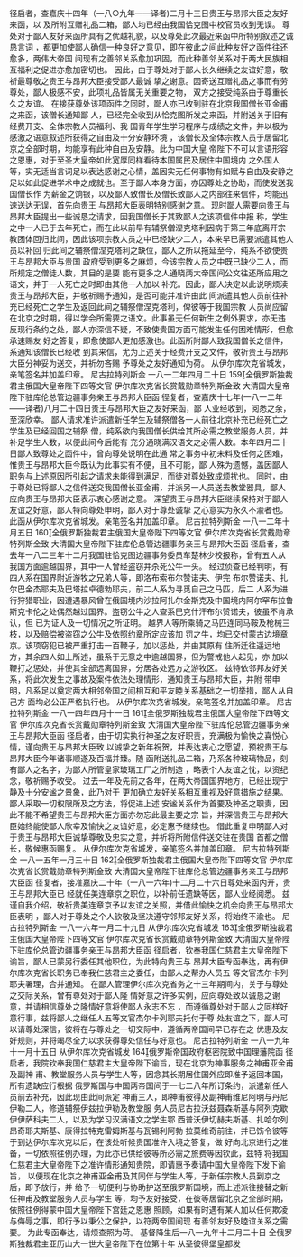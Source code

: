 <!-- { "loadSidebar": true } -->
径启者，查嘉庆十四年（一八○九年——译者)二月十三日贵王与昂邦大臣之友好来函，以
及所附互赠礼品二箱，鄙人均已经由我国恰克图中校官员收到无误。
尊处对于鄙人友好来函所具有之优越礼貌，以及尊处此次最近来函中所特别叙述之诚恳言词
，都更加使鄙人确信一种良好之意见，即在彼此之间此种友好之函件往还愈多，两伟大帝国
间现有之善邻关系愈加巩固，而此种善邻关系对于两大民族相互福利之促进亦愈加密切也。
因此，由于尊处对于鄙人长久继续之友谊好意，敬祈最尊敬之贵王与昂邦大臣接受鄙人最诚
挚之谢意。因寄送互赠礼品之事而有劳尊处，鄙人极感不安，此项礼品皆属无关重要之物，
双方之接受纯系由于尊重长久之友谊。
在接获尊处该项函件之同时，鄙人亦已收到驻在北京我国僧长亚金甫之来函，该僧长通知鄙
人，已经完全收到从恰克图所发之来函，并附送关于旧有经费开支、全体宗教人员福利、我
国青年学生学习程序与成绩之文件，并以极为感激之语意叙述所获得之自由及十分安静环境
，该僧长及全体宗教人员于居留北京之全部时期，均能享有此种自由及安静。此为中国大皇
帝陛下不可以言语形容之恩惠，对于至圣大皇帝如此宽厚同样看待本国属民及居住中国境内
之外国人等，实无适当言词足以表达感谢之心情，盖因实无任何事物有如赋与自由及安静之
足以如此促进学术中之成就也。至于鄙人本身方面，亦因尊处之协助，而使发送我国僧长作
为薪金之饷银，以及鄙人致僧长及僧长致鄙人之内部往来信件，均能迅速送达无误，首先向贵王
与昂邦大臣表明特别感谢之意。
现时鄙人需要向贵王与昂邦大臣提出一些诚恳之请求，因我国僧长于其致鄙人之该项信件中报
称，学生之中一人已于去年死亡，而在此以前早有辅祭僧涅克塔利因病于第三年底离开宗
教团体回归此间，因此该项宗教人员之中已经缺少二人，本来早已需要派遣其他人员以补回
归此间之辅祭僧涅克塔利之缺位，鄙人之所以拖延至今，纯系不欲使贵王与昂邦大臣与贵国
政府受到更多之麻烦，今该宗教人员之中既已缺少二人，而所规定之僧徒人数，其目的是要
能有更多之人通晓两大帝国间公文往还所应用之语文，并于一人死亡之时即由其他一人加以
补充。因此，鄙人决定以此说明烦渎贵王与昂邦大臣，并敬祈赐予通知，是否可能并准许由此
间派遣其他人员前往补充已经死亡之学生及返回此间之辅祭僧涅克塔利，俾彼等于我国宗教
人员尚应留在北京之时期，得以学会所需要之语文。此事虽无任何新生之例外要求，亦无违
反现行条约之处，鄙人亦深信不疑，不致使贵国方面可能发生任何困难情形，但愈承速赐友
好之答复，即愈使鄙人更加感激也。此函所附鄙人致我国僧长之信件，系通知该僧长已经收
到其来信，尤为上述关于经费开支之文件，敬祈贵王与昂邦大臣分神妥为送交，并祈勿吝赐
予尊处之友好通知为荷。
从伊尔库次克省城发，亲笔签名并加盖印章。
尼古拉特列斯金
一八一二年四月二十日
159全俄罗斯独裁君主俄国大皇帝陛下四等文官
伊尔库次克省长赏戴勋章特列斯金致
大清国大皇帝陛下驻库伦总管边疆事务亲王与昂邦大臣函
径复者，查嘉庆十七年(一八一二年——译者)八月二十四日贵王与昂邦大臣之友好来函，鄙
人业经收到，阅悉之余，至深欣幸。
鄙人请求准许派遣新任学生及辅祭僧各一人前往北京补充已经死亡之学生及已经回国之辅祭
僧，纯系欲向我国僧长供给其所必需之教堂服务人员，并补足学生人数，以便此间今后能有
充分通晓满汉语文之必需人数。本年四月二十日鄙人致尊处之函件中，曾向尊处说明在此通
常之事务中初未料及任何之困难，惟贵王与昂邦大臣今既认为此事实有不便，且不可能，鄙
人殊为遗憾，盖因鄙人职务与上述原因所引起之请求未能得到满足，而徒对尊处致成烦扰也。
同时，由于尊处已将鄙人之信件送交我国僧长亚金甫，并派另一人员送去教堂器具，鄙人
应向贵王与昂邦大臣表示衷心感谢之意。
深望贵王与昂邦大臣继续保持对于鄙人友谊之好意，鄙人特向尊处申明，鄙人对于尊处诚挚
之心意实为永久不渝者也。
此函从伊尔库次克省城发。亲笔签名并加盖印章。
尼古拉特列斯金
一八一二年十月五日
160全俄罗斯独裁君主俄国大皇帝陛下四等文官
伊尔库次克省长赏戴勋章特列斯金致
大清国大皇帝陛下驻库伦总管边疆事务亲王与昂邦大臣函
径启者，查去年一八二三年十二月我国驻恰克图边疆事务委员车楚林少校报称，曾有五人从
我国方面逾越国界，其中一人曾经盗窃并杀死公牛一头。
经过侦查已经判明，有四人系在国界附近游牧之兄弟人等，即洛布索布尔赞诺夫、伊完
布尔赞诺夫、扎尔巴金杰耶夫及巴塔拉卓德勃耶夫，前二人系为寻觅自己之马匹，后二
人系为进行狩猎职业，因遭遇暴风曾在俄国境内沙拉阿扎尔金斯克及中国境内阿尔罕布拉鲁
斯克卡伦之处偶然越过国界。盗窃公牛之人查系巴克什汗布尔赞诺夫，彼虽不肯承认，但
已为证人及一切情况之所证明。
越界人等所乘骑之马匹连同马鞍及枪械三枝，以及赔偿被盗窃之公牛及依照约章所定应该加
罚之牛，均已交付蒙古边境章京。该项窃犯已被严重打击一百鞭子，加以惩处，并由其原有
住所迁往遥远地方，其余四人如上所述，虽系于无意之中逾越国界，但为警戒他人起见，亦
加以鞭打之惩处，并使其全部远离国界，分居各处远方之游牧区。
兹特依邻邦友好关系，将此次发生之事故及案件依法处理情形，通知贵王与昂邦大臣，并附
带申明，凡系足以奠定两大相邻帝国之间相互和平友睦关系基础之一切举措，鄙人从自己方
面均必公正严格执行也。
从伊尔库次克省城发。亲笔签名并加盖印章。
尼古拉特列斯金
一八一四年四月十一日
161全俄罗斯独裁君主俄国大皇帝陛下四等文官
伊尔库次克省长赏戴勋章特列斯金致
大清国大皇帝陛下驻库伦总管边疆事务亲王与昂邦大臣函
径启者，由于切实执行神圣之友好职责，充满极为愉快之喜悦心情，谨向贵王与昂邦大臣致
以诚挚之新年祝贺，并表达衷心之愿望，预祝贵王与昂邦大臣今年诸事顺遂及百福并臻。随
函附送礼品二箱，乃系各种玻璃物品，刻有鄙人之名字，为鄙人所管皇家玻璃工厂之所制造
，略表个人友谊之忱，以资纪念，敬祈赐予收受。
过去一年及先前之各年，在两大帝国国界地方，已经出现宁静及十分安谧之景象，此乃对于
更加确立友好关系相互重视及好意措施之结果。鄙人采取一切权限所及之方法，将促进上述
安谧关系作为首要及神圣之职责，因此不能不希望贵王与昂邦大臣方面亦勿忘此最主要之宗
旨，并深信贵王与昂邦大臣始终能使鄙人欣幸及愉快之友谊好意，必定惠予继续也。
借此重复申明鄙人对于贵王与昂邦大臣诚挚尊敬及忠实之意，并祈将所附信件送交驻在贵国
首都之僧长，敬候惠函赐复。
从伊尔库次克省城发，亲笔签名并加盖印章。
尼古拉特列斯金
一八一五年一月三十日
162全俄罗斯独裁君主俄国大皇帝陛下四等文官
伊尔库次克省长赏戴勋章特列斯金致
大清国大皇帝陛下驻库伦总管边疆事务亲王与昂邦大臣函
径复者，接准嘉庆二十年（一八一六年)十二月二十六日尊处来函内开，贵王与昂邦大臣已
经就任美连章京之职位，以补前任遗缺等因，鄙人业经阅悉。
兹谨自我介绍，敬祈贵美连章京予以友谊之关照，并借此愉快之机会向贵王与昂邦大臣表明
，鄙人对于尊处之个人钦敬及坚决遵守邻邦友好关系，将始终不渝也。
尼古拉特列斯金
一八一六年一月二十九日
从伊尔库次克省城发
163全俄罗斯独裁君主俄国大皇帝陛下四等文官
伊尔库次克省长赏戴勋章特列斯金致
大清国大皇帝陛下驻库伦总管边疆事务亲王与昂邦大臣函
径启者，钦奉我国仁慈君主大皇帝陛下谕旨，鄙人已蒙另行委任其他职位，为此特向贵王与
昂邦大臣专函奉达，再有伊尔库次克省长职务已奉我仁慈君主之委任，由鄙人之帮办人员五
等文官杰尔卡列耶夫署理，合并通知。
在鄙人管理伊尔库次克省务之十三年期间内，关于与尊处之交际关系，曾有尊处对于鄙人隆
情好意之许多实例，应向尊处致以诚恳之谢意，并请相信尊处之隆情好意将使鄙人永志不忘
，而遵循尊处对于鄙人之同样好意行事，兹将鄙人之继任人五等文官杰尔卡列耶夫托付于尊
处友谊之下，鄙人可以请尊处深信，彼将在与尊处之一切交际中，遵循两帝国间早已存在之
优惠及友好规则，并将竭尽全力以求获得尊处信任与好意也。
尼古拉特列斯金
一八一九年十一月十五日
从伊尔库次克省城发
164俄罗斯帝国政府枢密院致中国理藩院函
径启者，我院钦奉我国仁慈君主大皇帝陛下谕旨，现在北京为神事服务之神甫亚金甫及副神
甫、教堂服务人员与学生人等，因念其长期居住国外应即准予返回本国，所有遗缺应行根据
俄罗斯国与中国两帝国间于一七二八年所订条约，派遣新任人员前去补充，因此现由此间派定
神甫三人，即神甫彼得及副神甫维尼阿明与丹尼伊勒二人，修道辅祭伊兹拉伊勒及教堂服
务人员尼古拉沃兹聂森斯基与阿列克歇伊伊萨科夫二人，以及为学习汉满语文之学生鄂
西普沃伊切赫夫斯基、扎哈尔列昂奇耶夫斯基、康得拉特克雷姆斯基与瓦锡利阿勃
拉莫维奇前往，并已饬令彼等于到达伊尔库次克以后，在该处听候贵国准许入境之答复，做
好向北京进行之准备，一切依照往例办理，为此亦已供给彼等所必需之旅费等因钦此，兹特
将我国仁慈君主大皇帝陛下之准许情形通知贵院，即请惠予奏请中国大皇帝陛下发下谕旨，
以便现在北京之神甫亚金甫及其同伴与学生人等，于新任宗教人员到京之后，即予放行，并
给予一切便利与协助护送至俄罗斯国境，而上述派往接替之新任神甫及教堂服务人员与学生
等，均予友好接受，在彼等居留北京之全部时期，依照往例得蒙中国大皇帝陛下宫廷之恩惠
照顾，如果有时遇有某人加以任何欺凌与侮辱之事，即行予以秉公之保护，以符两帝国间现
有善邻友好及睦谊关系之需要。
为此专函奉达，请烦查照为荷。
基督降生后一八一九年十二月二十日
全俄罗斯独裁君主亚历山大一世大皇帝陛下在位第十年
从圣彼得堡皇都发
